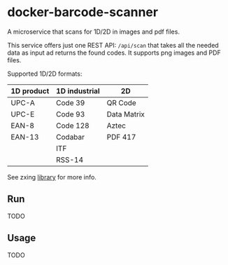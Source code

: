 # docker-barcode-scanner

A microservice that scans for 1D/2D in images and pdf files.

This service offers just one REST API: `/api/scan` that takes all the needed data as input ad returns the found codes. It supports png images and PDF files.

Supported 1D/2D formats:

| 1D product | 1D industrial                        | 2D           |
| ---------- |--------------------------------------|--------------|
| UPC-A      | Code 39                              | QR Code      |
| UPC-E      | Code 93                              | Data Matrix  |
| EAN-8      | Code 128                             | Aztec        |
| EAN-13     | Codabar                              | PDF 417      |
|            | ITF                                  |              |
|            | RSS-14                               |              |

See zxing [library](https://github.com/zxing-js/library/blob/075b1c6f6797831ad46507bb2e551d9b721ffcf3/README.md#supported-formats) for more info.


## Run

TODO

## Usage

TODO